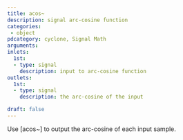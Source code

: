 ```yaml
---
title: acos~
description: signal arc-cosine function
categories:
 - object
pdcategory: cyclone, Signal Math
arguments:
inlets:
  1st:
  - type: signal
    description: input to arc-cosine function
outlets:
  1st:
  - type: signal
    description: the arc-cosine of the input

draft: false
---
```


Use [acos~] to output the arc-cosine of each input sample.


